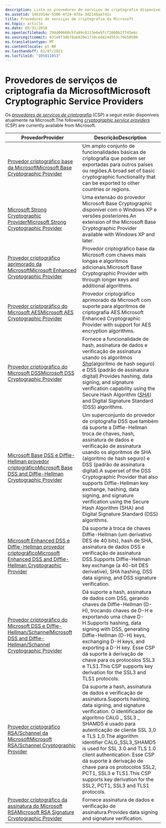 ```yaml
---
description: Lista os provedores de serviços de criptografia disponíveis na Microsoft.
ms.assetid: 1461914e-5506-4f24-97da-3d2148aafd1c
title: Provedores de serviços de criptografia da Microsoft
ms.topic: article
ms.date: 05/31/2018
ms.openlocfilehash: 294d00660cbfa89c6113e6e9fcf2600b2f745e6c
ms.sourcegitcommit: 831e8f3db78ab820e1710cede244553c70e50500
ms.translationtype: MT
ms.contentlocale: pt-BR
ms.lasthandoff: 01/07/2021
ms.locfileid: "105811053"
---
```

# <a name="microsoft-cryptographic-service-providers"></a><span data-ttu-id="54c61-103">Provedores de serviços de criptografia da Microsoft</span><span class="sxs-lookup"><span data-stu-id="54c61-103">Microsoft Cryptographic Service Providers</span></span>

<span data-ttu-id="54c61-104">Os [*provedores de serviços de criptografia*](../secgloss/c-gly.md) (CSP) a seguir estão disponíveis atualmente na Microsoft.</span><span class="sxs-lookup"><span data-stu-id="54c61-104">The following [*cryptographic service providers*](../secgloss/c-gly.md) (CSP) are currently available from Microsoft.</span></span>



| <span data-ttu-id="54c61-105">Provedor</span><span class="sxs-lookup"><span data-stu-id="54c61-105">Provider</span></span>                                                                                                                                 | <span data-ttu-id="54c61-106">Descrição</span><span class="sxs-lookup"><span data-stu-id="54c61-106">Description</span></span>                                                                                                                                                                                                                                              |
|------------------------------------------------------------------------------------------------------------------------------------------|----------------------------------------------------------------------------------------------------------------------------------------------------------------------------------------------------------------------------------------------------------|
| [<span data-ttu-id="54c61-107">Provedor criptográfico base da Microsoft</span><span class="sxs-lookup"><span data-stu-id="54c61-107">Microsoft Base Cryptographic Provider</span></span>](microsoft-base-cryptographic-provider.md)                                                       | <span data-ttu-id="54c61-108">Um amplo conjunto de funcionalidades básicas de criptografia que podem ser exportadas para outros países ou regiões.</span><span class="sxs-lookup"><span data-stu-id="54c61-108">A broad set of basic cryptographic functionality that can be exported to other countries or regions.</span></span>                                                                                                                                                     |
| [<span data-ttu-id="54c61-109">Microsoft Strong Cryptographic Provider</span><span class="sxs-lookup"><span data-stu-id="54c61-109">Microsoft Strong Cryptographic Provider</span></span>](microsoft-strong-cryptographic-provider.md)                                                   | <span data-ttu-id="54c61-110">Uma extensão do provedor Microsoft Base Cryptographic disponível com o Windows XP e versões posteriores.</span><span class="sxs-lookup"><span data-stu-id="54c61-110">An extension of the Microsoft Base Cryptographic Provider available with Windows XP and later.</span></span>                                                                                                                                                           |
| [<span data-ttu-id="54c61-111">Provedor criptográfico aprimorado da Microsoft</span><span class="sxs-lookup"><span data-stu-id="54c61-111">Microsoft Enhanced Cryptographic Provider</span></span>](microsoft-enhanced-cryptographic-provider.md)                                               | <span data-ttu-id="54c61-112">Provedor criptográfico base da Microsoft com chaves mais longas e algoritmos adicionais.</span><span class="sxs-lookup"><span data-stu-id="54c61-112">Microsoft Base Cryptographic Provider with through longer keys and additional algorithms.</span></span>                                                                                                                                                                |
| [<span data-ttu-id="54c61-113">Provedor criptográfico do Microsoft AES</span><span class="sxs-lookup"><span data-stu-id="54c61-113">Microsoft AES Cryptographic Provider</span></span>](microsoft-aes-cryptographic-provider.md)                                                         | <span data-ttu-id="54c61-114">Provedor criptográfico aprimorado da Microsoft com suporte para algoritmos de criptografia AES.</span><span class="sxs-lookup"><span data-stu-id="54c61-114">Microsoft Enhanced Cryptographic Provider with support for AES encryption algorithms.</span></span>                                                                                                                                                                    |
| [<span data-ttu-id="54c61-115">Provedor criptográfico do Microsoft DSS</span><span class="sxs-lookup"><span data-stu-id="54c61-115">Microsoft DSS Cryptographic Provider</span></span>](microsoft-dss-cryptographic-provider.md)                                                         | <span data-ttu-id="54c61-116">Fornece a funcionalidade de hash, assinatura de dados e verificação de assinatura usando os algoritmos [*Sha*](../secgloss/s-gly.md)(algoritmo de hash seguro) e DSS (padrão de assinatura digital).</span><span class="sxs-lookup"><span data-stu-id="54c61-116">Provides hashing, data signing, and signature verification capability using the Secure Hash Algorithm ([*SHA*](../secgloss/s-gly.md)) and Digital Signature Standard (DSS) algorithms.</span></span> |
| [<span data-ttu-id="54c61-117">Microsoft Base DSS e Diffie-Hellman provedor criptográfico</span><span class="sxs-lookup"><span data-stu-id="54c61-117">Microsoft Base DSS and Diffie-Hellman Cryptographic Provider</span></span>](microsoft-base-dss-and-diffie-hellman-cryptographic-provider.md)         | <span data-ttu-id="54c61-118">Um superconjunto do provedor de criptografia DSS que também dá suporte a Diffie-Hellman troca de chaves, hash, assinatura de dados e verificação de assinatura usando os algoritmos de SHA (algoritmo de hash seguro) e DSS (padrão de assinatura digital).</span><span class="sxs-lookup"><span data-stu-id="54c61-118">A superset of the DSS Cryptographic Provider that also supports Diffie-Hellman key exchange, hashing, data signing, and signature verification using the Secure Hash Algorithm (SHA) and Digital Signature Standard (DSS) algorithms.</span></span>                    |
| [<span data-ttu-id="54c61-119">Microsoft Enhanced DSS e Diffie-Hellman provedor criptográfico</span><span class="sxs-lookup"><span data-stu-id="54c61-119">Microsoft Enhanced DSS and Diffie-Hellman Cryptographic Provider</span></span>](microsoft-enhanced-dss-and-diffie-hellman-cryptographic-provider.md) | <span data-ttu-id="54c61-120">Dá suporte à troca de chaves Diffie-Hellman (um derivativo DES de 40 bits), hash de SHA, assinatura de dados DSS e verificação de assinatura DSS.</span><span class="sxs-lookup"><span data-stu-id="54c61-120">Supports Diffie-Hellman key exchange (a 40-bit DES derivative), SHA hashing, DSS data signing, and DSS signature verification.</span></span>                                                                                                                           |
| [<span data-ttu-id="54c61-121">Provedor criptográfico do Microsoft DSS e Diffie-Hellman/Schannel</span><span class="sxs-lookup"><span data-stu-id="54c61-121">Microsoft DSS and Diffie-Hellman/Schannel Cryptographic Provider</span></span>](microsoft-dss-and-diffie-hellman-schannel-cryptographic-provider.md) | <span data-ttu-id="54c61-122">Dá suporte a hash, assinatura de dados com DSS, gerando chaves de Diffie-Hellman (D-H), trocando chaves de D-H e exportando uma chave D-H.</span><span class="sxs-lookup"><span data-stu-id="54c61-122">Supports hashing, data signing with DSS, generating Diffie-Hellman (D-H) keys, exchanging D-H keys, and exporting a D-H key.</span></span> <span data-ttu-id="54c61-123">Esse CSP dá suporte à derivação de chave para os protocolos SSL3 e TLS1.</span><span class="sxs-lookup"><span data-stu-id="54c61-123">This CSP supports key derivation for the SSL3 and TLS1 protocols.</span></span>                                                           |
| [<span data-ttu-id="54c61-124">Provedor criptográfico RSA/Schannel da Microsoft</span><span class="sxs-lookup"><span data-stu-id="54c61-124">Microsoft RSA/Schannel Cryptographic Provider</span></span>](microsoft-rsa-schannel-cryptographic-provider.md)                                       | <span data-ttu-id="54c61-125">Dá suporte a hash, assinatura de dados e verificação de assinatura.</span><span class="sxs-lookup"><span data-stu-id="54c61-125">Supports hashing, data signing, and signature verification.</span></span> <span data-ttu-id="54c61-126">O identificador de algoritmo CALG \_ SSL3 \_ SHAMD5 é usado para autenticação de cliente SSL 3,0 e TLS 1,0.</span><span class="sxs-lookup"><span data-stu-id="54c61-126">The algorithm identifier CALG\_SSL3\_SHAMD5 is used for SSL 3.0 and TLS 1.0 client authentication.</span></span> <span data-ttu-id="54c61-127">Esse CSP dá suporte à derivação de chave para os protocolos SSL2, PCT1, SSL3 e TLS1.</span><span class="sxs-lookup"><span data-stu-id="54c61-127">This CSP supports key derivation for the SSL2, PCT1, SSL3 and TLS1 protocols.</span></span>             |
| [<span data-ttu-id="54c61-128">Provedor criptográfico da assinatura do Microsoft RSA</span><span class="sxs-lookup"><span data-stu-id="54c61-128">Microsoft RSA Signature Cryptographic Provider</span></span>](microsoft-rsa-signature-cryptographic-provider.md)                                     | <span data-ttu-id="54c61-129">Fornece assinatura de dados e verificação de assinatura.</span><span class="sxs-lookup"><span data-stu-id="54c61-129">Provides data signing and signature verification.</span></span>                                                                                                                                                                                                        |



 

 

 
